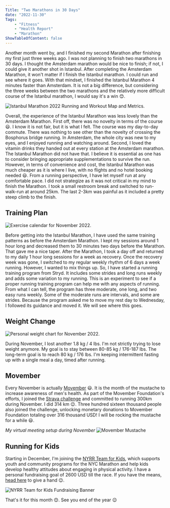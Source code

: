 ```yaml
---
Title: "Two Marathons in 30 Days"
date: "2022-11-30" 
Tags: 
    - "Fitness"
    - "Health Report"
    - "Marathon"
ShowTableOfContent: false
---
```


Another month went by, and I finished my second Marathon after finishing my first just three weeks ago. I was not planning to finish two marathons in 30 days. I thought the Amsterdam marathon would be nice to finish; if not, I could give it another shot in Istanbul. After completing the Amsterdam Marathon, it won't matter if I finish the Istanbul marathon. I could run and see where it goes. With that mindset, I finished the Istanbul Marathon 4 minutes faster than Amsterdam. It is not a big difference, but considering the three weeks between the two marathons and the relatively more difficult course of the Istanbul marathon, I would say it's a win 😊. 

![Istanbul Marathon 2022 Running and Workout Map and Metrics.](/media/2022/2022-12-01-istanbul-marathon-resport.png)

Overall, the experience of the Istanbul Marathon was less lovely than the Amsterdam Marathon. First off, there was no novelty in terms of the course 😃. I know it is not fair, but it is what I felt. The course was my day-to-day commute. There was nothing to see other than the novelty of crossing the Bosphorus bridge running. In Amsterdam, the whole city was new to my eyes, and I enjoyed running and watching around. Second, I loved the vitamin drinks they handed out at every station at the Amsterdam marathon. The Istanbul Marathon did not have that. I believe it is essential as one has to consider bringing appropriate supplementations to survive the run. However, in terms of convenience and cost, the Istanbul Marathon was much cheaper as it is where I live, with no flights and no hotel booking needed 😃.
From a running perspective, I have let myself run at any comfortable pace. I did not strategize as it was not critical in my mind to finish the Marathon. I took a small restroom break and switched to run-walk-run at around 25km. The last 2-3km was painful as it included a pretty steep climb to the finish. 

## Training Plan

![Exercise calendar for November 2022.](/media/2022/2022-12-01-Exercise-Calendar.png)

Before getting into the Istanbul Marathon, I have used the same training patterns as before the Amsterdam Marathon. I kept my sessions around 1 hour long and decreased them to 30 minutes two days before the Marathon. That gave me a nice taper. 
After the Marathon, I took a day off and returned to my daily 1 hour long sessions for a week as recovery. Once the recovery week was gone, I switched to my regular weekly rhythm of 6 days a week running. However, I wanted to mix things up. So, I have started a running training program from Stryd. It includes some strides and long runs weekly and adds some variation to my running. This is an experiment to see if a proper running training program can help me with any aspects of running. From what I can tell, the program has three moderate, one long, and two easy runs weekly. Some of the moderate runs are intervals, and some are strides. Because the program asked me to move my rest day to Wednesday, I followed its guidance and moved it. We will see where this goes. 

## Weight Change

![Personal weight chart for November 2022.](/media/2022/2022-12-01-Weight-Chart.png)

During November, I lost another 1.8 kg / 4 lbs. I'm not strictly trying to lose weight anymore. My goal is to stay between 80-85 kg / 176-187 lbs. The long-term goal is to reach 80 kg /  176 lbs. I'm keeping intermittent fasting up with a single meal a day, timed after running. 

## Movember

Every November is actually [Movember](https://movember.com/) 😃. It is the month of the mustache to increase awareness of men's health. As part of the Movember Foundation's efforts, I joined the [Strava challenge](https://www.strava.com/challenges/3474) and committed to running 300km during November. I did 314 km 😉. Three hundred sixteen thousand people also joined the challenge, unlocking monetary donations to Movember Foundation totaling over 316 thousand USD! I will be rocking the mustache for a while 😃.

*My virtual meeting setup during November*
![Movember Mustache](/media/2022/2022-12-01-Movember.png)

## Running for Kids

Starting in December, I'm joining the [NYRR Team for Kids](https://runwithtfk.org/Profile/PublicPage/100491/58200), which supports youth and community programs for the NYC Marathon and help kids develop healthy attitudes about engaging in physical activity. I have a personal fundraising goal of 2600 USD till the race. If you have the means, [head here](https://runwithtfk.org/Profile/PublicPage/100491/58200) to give a hand 😉. 

![NYRR Team for Kids Fundraising Banner](/2022-12-01-nyrr.png)

That's it for this month 😊. See you end of the year 😉
